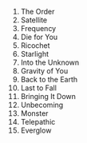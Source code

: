 1. The Order
2. Satellite
3. Frequency
4. Die for You
5. Ricochet
6. Starlight
7. Into the Unknown
8. Gravity of You
9. Back to the Earth
10. Last to Fall
11. Bringing It Down
12. Unbecoming
13. Monster
14. Telepathic
15. Everglow
